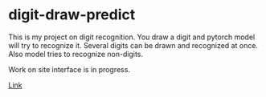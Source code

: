 # digit-draw-predict

This is my project on digit recognition. You draw a digit and pytorch model will try to recognize it. Several digits can be drawn and recognized at once. Also model tries to recognize non-digits.

Work on site interface is in progress.

[Link](https://digits-draw-predict.herokuapp.com/)

